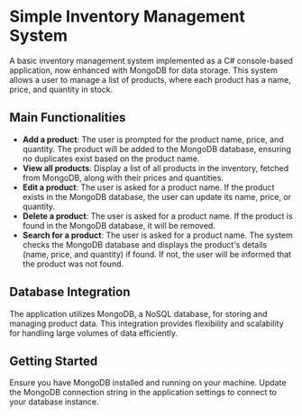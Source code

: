 # Simple Inventory Management System

A basic inventory management system implemented as a C# console-based application, now enhanced with MongoDB for data storage. This system allows a user to manage a list of products, where each product has a name, price, and quantity in stock.

## Main Functionalities

- **Add a product**: The user is prompted for the product name, price, and quantity. The product will be added to the MongoDB database, ensuring no duplicates exist based on the product name.
- **View all products**: Display a list of all products in the inventory, fetched from MongoDB, along with their prices and quantities.
- **Edit a product**: The user is asked for a product name. If the product exists in the MongoDB database, the user can update its name, price, or quantity.
- **Delete a product**: The user is asked for a product name. If the product is found in the MongoDB database, it will be removed.
- **Search for a product**: The user is asked for a product name. The system checks the MongoDB database and displays the product's details (name, price, and quantity) if found. If not, the user will be informed that the product was not found.

## Database Integration

The application utilizes MongoDB, a NoSQL database, for storing and managing product data. This integration provides flexibility and scalability for handling large volumes of data efficiently.

## Getting Started

Ensure you have MongoDB installed and running on your machine. Update the MongoDB connection string in the application settings to connect to your database instance.

